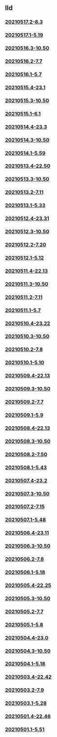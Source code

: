 ## lld

### [20210517.2-8.3](20210517.2-8.3/index.md)
### [20210517.1-5.19](20210517.1-5.19/index.md)
### [20210516.3-10.50](20210516.3-10.50/index.md)
### [20210516.2-7.7](20210516.2-7.7/index.md)
### [20210516.1-5.7](20210516.1-5.7/index.md)
### [20210515.4-23.1](20210515.4-23.1/index.md)
### [20210515.3-10.50](20210515.3-10.50/index.md)
### [20210515.1-6.1](20210515.1-6.1/index.md)
### [20210514.4-23.3](20210514.4-23.3/index.md)
### [20210514.3-10.50](20210514.3-10.50/index.md)
### [20210514.1-5.59](20210514.1-5.59/index.md)
### [20210513.4-22.50](20210513.4-22.50/index.md)
### [20210513.3-10.50](20210513.3-10.50/index.md)
### [20210513.2-7.11](20210513.2-7.11/index.md)
### [20210513.1-5.33](20210513.1-5.33/index.md)
### [20210512.4-23.31](20210512.4-23.31/index.md)
### [20210512.3-10.50](20210512.3-10.50/index.md)
### [20210512.2-7.20](20210512.2-7.20/index.md)
### [20210512.1-5.12](20210512.1-5.12/index.md)
### [20210511.4-22.13](20210511.4-22.13/index.md)
### [20210511.3-10.50](20210511.3-10.50/index.md)
### [20210511.2-7.11](20210511.2-7.11/index.md)
### [20210511.1-5.7](20210511.1-5.7/index.md)
### [20210510.4-23.22](20210510.4-23.22/index.md)
### [20210510.3-10.50](20210510.3-10.50/index.md)
### [20210510.2-7.8](20210510.2-7.8/index.md)
### [20210510.1-5.10](20210510.1-5.10/index.md)
### [20210509.4-22.13](20210509.4-22.13/index.md)
### [20210509.3-10.50](20210509.3-10.50/index.md)
### [20210509.2-7.7](20210509.2-7.7/index.md)
### [20210509.1-5.9](20210509.1-5.9/index.md)
### [20210508.4-22.13](20210508.4-22.13/index.md)
### [20210508.3-10.50](20210508.3-10.50/index.md)
### [20210508.2-7.50](20210508.2-7.50/index.md)
### [20210508.1-5.43](20210508.1-5.43/index.md)
### [20210507.4-23.2](20210507.4-23.2/index.md)
### [20210507.3-10.50](20210507.3-10.50/index.md)
### [20210507.2-7.15](20210507.2-7.15/index.md)
### [20210507.1-5.48](20210507.1-5.48/index.md)
### [20210506.4-23.11](20210506.4-23.11/index.md)
### [20210506.3-10.50](20210506.3-10.50/index.md)
### [20210506.2-7.8](20210506.2-7.8/index.md)
### [20210506.1-5.18](20210506.1-5.18/index.md)
### [20210505.4-22.25](20210505.4-22.25/index.md)
### [20210505.3-10.50](20210505.3-10.50/index.md)
### [20210505.2-7.7](20210505.2-7.7/index.md)
### [20210505.1-5.8](20210505.1-5.8/index.md)
### [20210504.4-23.0](20210504.4-23.0/index.md)
### [20210504.3-10.50](20210504.3-10.50/index.md)
### [20210504.1-5.18](20210504.1-5.18/index.md)
### [20210503.4-22.42](20210503.4-22.42/index.md)
### [20210503.2-7.9](20210503.2-7.9/index.md)
### [20210503.1-5.28](20210503.1-5.28/index.md)
### [20210501.4-22.46](20210501.4-22.46/index.md)
### [20210501.1-5.51](20210501.1-5.51/index.md)

